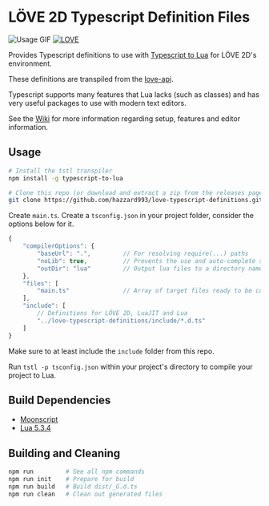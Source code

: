 # LÖVE 2D Typescript Definition Files
![Usage GIF](https://media.giphy.com/media/8rEiqcM9BldxRmSMgW/giphy.gif)
[![LOVE](https://img.shields.io/badge/L%C3%96VE-11.1-EA316E.svg)](http://love2d.org/)

Provides Typescript definitions to use with [Typescript to Lua](https://github.com/Perryvw/TypescriptToLua) for LÖVE 2D's environment.

These definitions are transpiled from the [love-api](https://github.com/love2d-community/love-api).

Typescript supports many features that Lua lacks (such as classes) and has very useful packages to use with modern text editors.

See the [Wiki](https://github.com/hazzard993/love-typescript-definitions/wiki) for more information regarding setup, features and editor information.

## Usage
```bash
# Install the tstl transpiler
npm install -g typescript-to-lua

# Clone this repo (or download and extract a zip from the releases page)
git clone https://github.com/hazzard993/love-typescript-definitions.git
```
Create `main.ts`.
Create a `tsconfig.json` in your project folder, consider the options below for it.
```js
{
    "compilerOptions": {
        "baseUrl": ".",         // For resolving require(...) paths
        "noLib": true,          // Prevents the use and auto-complete suggestions from non-lua libraries
        "outDir": "lua"         // Output lua files to a directory named outDir
    },
    "files": [
        "main.ts"               // Array of target files ready to be compiled to .lua
    ],
    "include": [
        // Definitions for LÖVE 2D, LuaJIT and Lua
        "../love-typescript-definitions/include/*.d.ts"
    ]
}
```
Make sure to at least include the `include` folder from this repo.

Run `tstl -p tsconfig.json` within your project's directory to compile your project to Lua.

## Build Dependencies
- [Moonscript](https://moonscript.org)
- [Lua 5.3.4](https://www.lua.org/download.html)

## Building and Cleaning
```bash
npm run         # See all npm commands
npm run init    # Prepare for build
npm run build   # Build dist/_G.d.ts
npm run clean   # Clean out generated files
```
